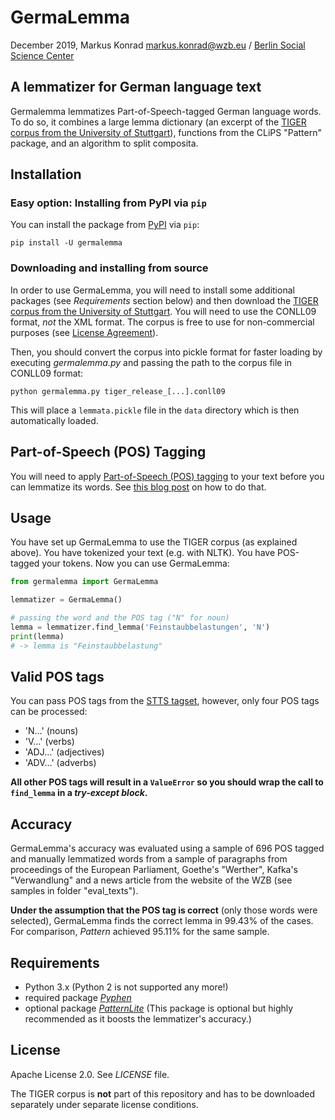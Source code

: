 # GermaLemma

December 2019, Markus Konrad <markus.konrad@wzb.eu> / [Berlin Social Science Center](https://www.wzb.eu/en)

## A lemmatizer for German language text

Germalemma lemmatizes Part-of-Speech-tagged German language words. To do so, it combines a large lemma dictionary (an excerpt of the [TIGER corpus from the University of Stuttgart](http://www.ims.uni-stuttgart.de/forschung/ressourcen/korpora/tiger.html)), functions from the CLiPS "Pattern" package, and an algorithm to split composita.

## Installation

### Easy option: Installing from PyPI via `pip`

You can install the package from [PyPI](https://pypi.org/project/germalemma/) via `pip`:

```
pip install -U germalemma
```

### Downloading and installing from source

In order to use GermaLemma, you will need to install some additional packages (see *Requirements* section below) and then download the [TIGER corpus from the University of Stuttgart](http://www.ims.uni-stuttgart.de/forschung/ressourcen/korpora/tiger.html). You will need to use the CONLL09 format, *not* the XML format.
The corpus is free to use for non-commercial purposes (see [License Agreement](http://www.ims.uni-stuttgart.de/forschung/ressourcen/korpora/TIGERCorpus/license/htmlicense.html)).

Then, you should convert the corpus into pickle format for faster loading by executing *germalemma.py* and passing the path to the corpus file in CONLL09 format:

```
python germalemma.py tiger_release_[...].conll09
```

This will place a `lemmata.pickle` file in the `data` directory which is then automatically loaded.

## Part-of-Speech (POS) Tagging

You will need to apply [Part-of-Speech (POS) tagging](https://en.wikipedia.org/wiki/Part-of-speech_tagging) to your text before you can lemmatize its words. See [this blog post](https://datascience.blog.wzb.eu/2016/07/13/accurate-part-of-speech-tagging-of-german-texts-with-nltk/) on how to do that.

## Usage

You have set up GermaLemma to use the TIGER corpus (as explained above). You have tokenized your text (e.g. with NLTK). You have POS-tagged your tokens. Now you can use GermaLemma:

```python
from germalemma import GermaLemma

lemmatizer = GermaLemma()

# passing the word and the POS tag ("N" for noun)
lemma = lemmatizer.find_lemma('Feinstaubbelastungen', 'N')
print(lemma)
# -> lemma is "Feinstaubbelastung"
```

## Valid POS tags

You can pass POS tags from the [STTS tagset](http://www.ims.uni-stuttgart.de/forschung/ressourcen/lexika/TagSets/stts-table.html), however, only four POS tags can be processed:

* 'N...' (nouns)
* 'V...' (verbs)
* 'ADJ...' (adjectives)
* 'ADV...' (adverbs)

**All other POS tags will result in a `ValueError` so you should wrap the call to `find_lemma` in a *try-except block*.**

## Accuracy

GermaLemma's accuracy was evaluated using a sample of 696 POS tagged and manually lemmatized words from a sample of paragraphs from proceedings of the European Parliament, Goethe's "Werther", Kafka's "Verwandlung" and a news article from the website of the WZB (see samples in folder "eval_texts").

**Under the assumption that the POS tag is correct** (only those words were selected), GermaLemma finds the correct lemma in 99.43% of the cases. For comparison, *Pattern* achieved 95.11% for the same sample.

## Requirements

* Python 3.x (Python 2 is not supported any more!)
* required package [*Pyphen*](http://pyphen.org/)
* optional package [*PatternLite*](https://github.com/WZBSocialScienceCenter/patternlite) (This package is optional but highly recommended as it boosts the lemmatizer's accuracy.)

## License

Apache License 2.0. See *LICENSE* file.

The TIGER corpus is **not** part of this repository and has to be downloaded separately under separate license conditions.
